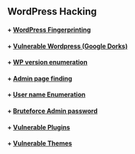 ## WordPress Hacking
 #### + [     WordPress Fingerprinting]( )
 #### + [     Vulnerable Wordpress (Google Dorks)](https://github.com/sarathlalup/Cyber-security/blob/master/Google%20Dorks/Vulnerable%20Wordpress.md )
 #### + [     WP version enumeration]( )
 #### + [     Admin page finding]( )
 #### + [     User name Enumeration]( )
 #### + [     Bruteforce Admin password]( )
 #### + [     Vulnerable Plugins]( )
 #### + [     Vulnerable Themes]( )
 
 
 
